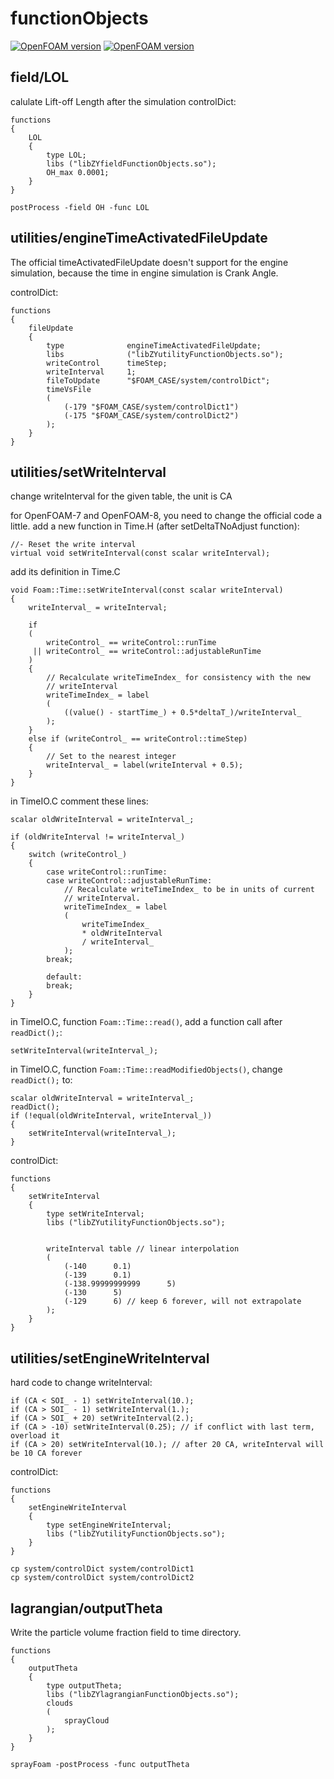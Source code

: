 # functionObjects

[![OpenFOAM version](https://img.shields.io/badge/OpenFOAM-7-brightgreen)](https://github.com/OpenFOAM/OpenFOAM-7)
[![OpenFOAM version](https://img.shields.io/badge/OpenFOAM-8-brightgreen)](https://github.com/OpenFOAM/OpenFOAM-8)

## field/LOL

calulate Lift-off Length after the simulation
controlDict:

```
functions
{
    LOL
    {
        type LOL;
        libs ("libZYfieldFunctionObjects.so");
        OH_max 0.0001;
    }
}
```

```
postProcess -field OH -func LOL
```

## utilities/engineTimeActivatedFileUpdate

The official timeActivatedFileUpdate doesn't support for the engine simulation, because the time in engine simulation is Crank Angle.

controlDict:
```
functions
{
    fileUpdate
    {
        type              engineTimeActivatedFileUpdate;
        libs              ("libZYutilityFunctionObjects.so");
        writeControl      timeStep;
        writeInterval     1;
        fileToUpdate      "$FOAM_CASE/system/controlDict";
        timeVsFile
        (
            (-179 "$FOAM_CASE/system/controlDict1")
            (-175 "$FOAM_CASE/system/controlDict2")
        );
    }
}
```

## utilities/setWriteInterval

change writeInterval for the given table, the unit is CA

for OpenFOAM-7 and OpenFOAM-8, you need to change the official code a little.
add a new function in Time.H (after setDeltaTNoAdjust function):
```
//- Reset the write interval
virtual void setWriteInterval(const scalar writeInterval);
```

add its definition in Time.C
```
void Foam::Time::setWriteInterval(const scalar writeInterval)
{
	writeInterval_ = writeInterval;

	if
	(
		writeControl_ == writeControl::runTime
	 || writeControl_ == writeControl::adjustableRunTime
	)
	{
		// Recalculate writeTimeIndex_ for consistency with the new
		// writeInterval
		writeTimeIndex_ = label
		(
			((value() - startTime_) + 0.5*deltaT_)/writeInterval_
		);
	}
	else if (writeControl_ == writeControl::timeStep)
	{
		// Set to the nearest integer
		writeInterval_ = label(writeInterval + 0.5);
	}
}
```
in TimeIO.C
comment these lines:
```
scalar oldWriteInterval = writeInterval_;

if (oldWriteInterval != writeInterval_)
{
    switch (writeControl_)
    {
        case writeControl::runTime:
        case writeControl::adjustableRunTime:
            // Recalculate writeTimeIndex_ to be in units of current
            // writeInterval.
            writeTimeIndex_ = label
            (
                writeTimeIndex_
                * oldWriteInterval
                / writeInterval_
            );
        break;

        default:
        break;
    }
}
```

in TimeIO.C, function `Foam::Time::read()`, add a function call after `readDict();`:
```
setWriteInterval(writeInterval_);
```
in TimeIO.C, function `Foam::Time::readModifiedObjects()`, change `readDict();` to:
```
scalar oldWriteInterval = writeInterval_;
readDict();
if (!equal(oldWriteInterval, writeInterval_))
{
    setWriteInterval(writeInterval_);
}
```

controlDict:
```
functions
{
    setWriteInterval
    {
        type setWriteInterval;
        libs ("libZYutilityFunctionObjects.so");


        writeInterval table // linear interpolation
        (
            (-140      0.1)
            (-139      0.1)
            (-138.99999999999      5)
            (-130      5)
            (-129      6) // keep 6 forever, will not extrapolate
        );
    }
}
```


## utilities/setEngineWriteInterval

hard code to change writeInterval:
```
if (CA < SOI_ - 1) setWriteInterval(10.);
if (CA > SOI_ - 1) setWriteInterval(1.);
if (CA > SOI_ + 20) setWriteInterval(2.);
if (CA > -10) setWriteInterval(0.25); // if conflict with last term, overload it
if (CA > 20) setWriteInterval(10.); // after 20 CA, writeInterval will be 10 CA forever
```

controlDict:
```
functions
{
    setEngineWriteInterval
    {
        type setEngineWriteInterval;
        libs ("libZYutilityFunctionObjects.so");
    }
}
```


```
cp system/controlDict system/controlDict1
cp system/controlDict system/controlDict2
```


## lagrangian/outputTheta

Write the particle volume fraction field to time directory.

```
functions
{
    outputTheta
    {
        type outputTheta;
        libs ("libZYlagrangianFunctionObjects.so");
        clouds
        (
            sprayCloud
        );
    }
}
```


```
sprayFoam -postProcess -func outputTheta
```
